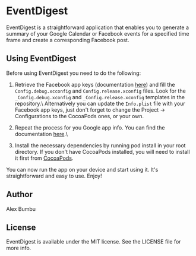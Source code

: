 # EventDigest
EventDigest is a straightforward application that enables you to generate a summary of your Google Calendar or Facebook events for a specified time frame and create a corresponding Facebook post.

## Using EventDigest
Before using EventDigest you need to do the following:

1. Retrieve the Facebook app keys (documentation [here](https://developers.facebook.com/docs/ios/getting-started)) and fill the `Config.debug.xcconfig` and `Config.release.xconfig` files. Look for the `_Config.debug.xconfig` and `_Config.release.xconfig` templates in the repository.\ 
Alternatively you can update the `Info.plist` file with your Facebook app keys, just don't forget to change the Project -> Configurations to the CocoaPods ones, or your own.

2. Repeat the process for you Google app info. You can find the documentation [here](https://developers.google.com/identity/sign-in/ios/start-integrating).\

3. Install the necessary dependencies by running pod install in your root directory. If you don't have CocoaPods installed, you will need to install it first from [CocoaPods](https://cocoapods.org).
  
You can now run the app on your device and start using it. It's straightforward and easy to use. Enjoy!

## Author
Alex Bumbu

## License
EventDigest is available under the MIT license. See the LICENSE file for more info.
